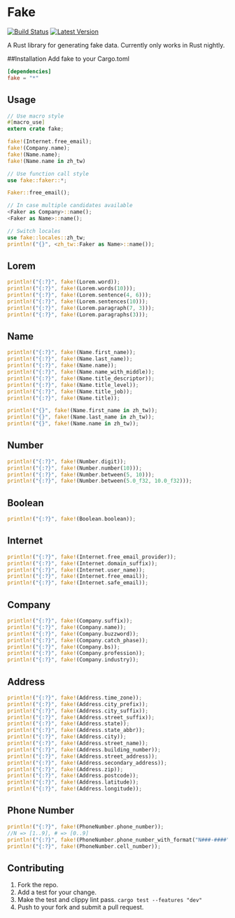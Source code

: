 # Fake
[![Build Status](https://travis-ci.org/cksac/fake-rs.svg?branch=master)](https://travis-ci.org/cksac/fake-rs)
[![Latest Version](https://img.shields.io/crates/v/fake.svg)](https://crates.io/crates/fake)

A Rust library for generating fake data. Currently only works in Rust nightly.

##Installation
Add fake to your Cargo.toml
```toml
[dependencies]
fake = "*"
```
## Usage
```rust
// Use macro style
#[macro_use]
extern crate fake;

fake!(Internet.free_email);
fake!(Company.name);
fake!(Name.name);
fake!(Name.name in zh_tw)

// Use function call style
use fake::faker::*;

Faker::free_email();

// In case multiple candidates available
<Faker as Company>::name();
<Faker as Name>::name();

// Switch locales
use fake::locales::zh_tw;
println!("{}", <zh_tw::Faker as Name>::name());
```
## Lorem
```rust
println!("{:?}", fake!(Lorem.word));
println!("{:?}", fake!(Lorem.words(10)));
println!("{:?}", fake!(Lorem.sentence(4, 6)));
println!("{:?}", fake!(Lorem.sentences(10)));
println!("{:?}", fake!(Lorem.paragraph(7, 3)));
println!("{:?}", fake!(Lorem.paragraphs(3)));
```
## Name
```rust
println!("{:?}", fake!(Name.first_name));
println!("{:?}", fake!(Name.last_name));
println!("{:?}", fake!(Name.name));
println!("{:?}", fake!(Name.name_with_middle));
println!("{:?}", fake!(Name.title_descriptor));
println!("{:?}", fake!(Name.title_level));
println!("{:?}", fake!(Name.title_job));
println!("{:?}", fake!(Name.title));

println!("{}", fake!(Name.first_name in zh_tw));
println!("{}", fake!(Name.last_name in zh_tw));
println!("{}", fake!(Name.name in zh_tw));
```
## Number
```rust
println!("{:?}", fake!(Number.digit));
println!("{:?}", fake!(Number.number(10)));
println!("{:?}", fake!(Number.between(5, 10)));
println!("{:?}", fake!(Number.between(5.0_f32, 10.0_f32)));
```
## Boolean
```rust
println!("{:?}", fake!(Boolean.boolean));
```
## Internet
```rust
println!("{:?}", fake!(Internet.free_email_provider));
println!("{:?}", fake!(Internet.domain_suffix));
println!("{:?}", fake!(Internet.user_name));
println!("{:?}", fake!(Internet.free_email));
println!("{:?}", fake!(Internet.safe_email));
```
## Company
```rust
println!("{:?}", fake!(Company.suffix));
println!("{:?}", fake!(Company.name));
println!("{:?}", fake!(Company.buzzword));
println!("{:?}", fake!(Company.catch_phase));
println!("{:?}", fake!(Company.bs));
println!("{:?}", fake!(Company.profession));
println!("{:?}", fake!(Company.industry));
```
## Address
```rust
println!("{:?}", fake!(Address.time_zone));
println!("{:?}", fake!(Address.city_prefix));
println!("{:?}", fake!(Address.city_suffix));
println!("{:?}", fake!(Address.street_suffix));
println!("{:?}", fake!(Address.state));
println!("{:?}", fake!(Address.state_abbr));
println!("{:?}", fake!(Address.city));
println!("{:?}", fake!(Address.street_name));
println!("{:?}", fake!(Address.building_number));
println!("{:?}", fake!(Address.street_address));
println!("{:?}", fake!(Address.secondary_address));
println!("{:?}", fake!(Address.zip));
println!("{:?}", fake!(Address.postcode));
println!("{:?}", fake!(Address.latitude));
println!("{:?}", fake!(Address.longitude));
```
## Phone Number
```rust
println!("{:?}", fake!(PhoneNumber.phone_number));
//N => [1..9], # => [0..9]
println!("{:?}", fake!(PhoneNumber.phone_number_with_format("N###-####")));
println!("{:?}", fake!(PhoneNumber.cell_number));
```
## Contributing
1. Fork the repo.
3. Add a test for your change.
4. Make the test and clippy lint pass. `cargo test --features "dev"`
5. Push to your fork and submit a pull request.
